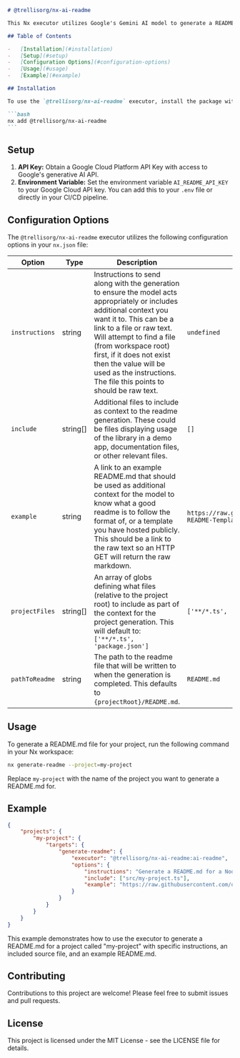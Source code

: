 ````markdown
# @trellisorg/nx-ai-readme

This Nx executor utilizes Google's Gemini AI model to generate a README.md file for your project based on the files within your workspace. The executor can also leverage additional context, such as instructions, example READMEs, and other files.

## Table of Contents

-   [Installation](#installation)
-   [Setup](#setup)
-   [Configuration Options](#configuration-options)
-   [Usage](#usage)
-   [Example](#example)

## Installation

To use the `@trellisorg/nx-ai-readme` executor, install the package within your Nx workspace:

```bash
nx add @trellisorg/nx-ai-readme
```
````

## Setup

1. **API Key:** Obtain a Google Cloud Platform API Key with access to Google's generative AI API.
2. **Environment Variable:** Set the environment variable `AI_README_API_KEY` to your Google Cloud API key. You can add this to your `.env` file or directly in your CI/CD pipeline.

## Configuration Options

The `@trellisorg/nx-ai-readme` executor utilizes the following configuration options in your `nx.json` file:

| Option         | Type     | Description                                                                                                                                                                                                                                                                                                                                               | Default                                                                                     |
| -------------- | -------- | --------------------------------------------------------------------------------------------------------------------------------------------------------------------------------------------------------------------------------------------------------------------------------------------------------------------------------------------------------- | ------------------------------------------------------------------------------------------- |
| `instructions` | string   | Instructions to send along with the generation to ensure the model acts appropriately or includes additional context you want it to. This can be a link to a file or raw text. Will attempt to find a file (from workspace root) first, if it does not exist then the value will be used as the instructions. The file this points to should be raw text. | `undefined`                                                                                 |
| `include`      | string[] | Additional files to include as context to the readme generation. These could be files displaying usage of the library in a demo app, documentation files, or other relevant files.                                                                                                                                                                        | `[]`                                                                                        |
| `example`      | string   | A link to an example README.md that should be used as additional context for the model to know what a good readme is to follow the format of, or a template you have hosted publicly. This should be a link to the raw text so an HTTP GET will return the raw markdown.                                                                                  | `https://raw.githubusercontent.com/othneildrew/Best-README-Template/master/BLANK_README.md` |
| `projectFiles` | string[] | An array of globs defining what files (relative to the project root) to include as part of the context for the project generation. This will default to: `['**/*.ts', 'package.json']`                                                                                                                                                                    | `['**/*.ts', 'package.json']`                                                               |
| `pathToReadme` | string   | The path to the readme file that will be written to when the generation is completed. This defaults to `{projectRoot}/README.md`.                                                                                                                                                                                                                         | `README.md`                                                                                 |

## Usage

To generate a README.md file for your project, run the following command in your Nx workspace:

```bash
nx generate-readme --project=my-project
```

Replace `my-project` with the name of the project you want to generate a README.md for.

## Example

```json
{
    "projects": {
        "my-project": {
            "targets": {
                "generate-readme": {
                    "executor": "@trellisorg/nx-ai-readme:ai-readme",
                    "options": {
                        "instructions": "Generate a README.md for a Node.js package called 'my-project' that utilizes TypeScript and includes a basic description, installation instructions, and usage examples. Provide a clear and concise format.",
                        "include": ["src/my-project.ts"],
                        "example": "https://raw.githubusercontent.com/othneildrew/Best-README-Template/master/BLANK_README.md"
                    }
                }
            }
        }
    }
}
```

This example demonstrates how to use the executor to generate a README.md for a project called "my-project" with specific instructions, an included source file, and an example README.md.

## Contributing

Contributions to this project are welcome! Please feel free to submit issues and pull requests.

## License

This project is licensed under the MIT License - see the LICENSE file for details.

```

```
